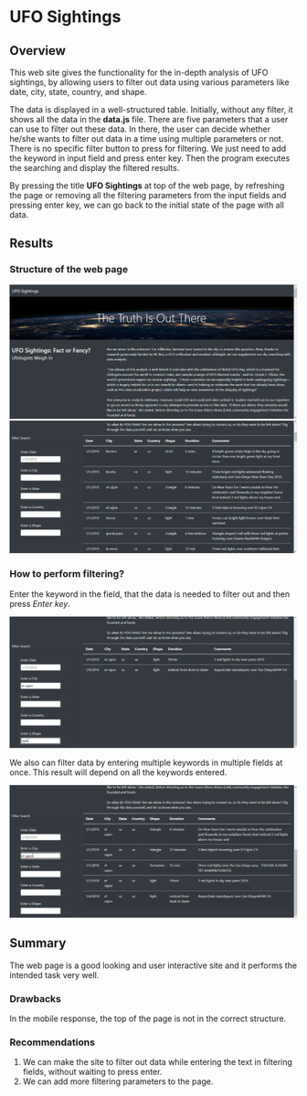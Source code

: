 # UFO Sightings

## Overview

This web site gives the functionality for the in-depth analysis of UFO sightings, by allowing users to filter out data using various parameters like date, city, state, country, and shape.

The data is displayed in a well-structured table. Initially, without any filter, it shows all the data in the **data.js** file. There are five parameters that a user can use to filter out these data. In there, the user can decide whether he/she wants to filter out data in a time using multiple parameters or not. There is no specific filter button to press for filtering. We just need to add the keyword in input field and press enter key. Then the program executes the searching and display the filtered results.

By pressing the title **UFO Sightings** at top of the web page, by refreshing the page or removing all the filtering parameters from the input fields and pressing enter key, we can go back to the initial state of the page with all data.

## Results

### Structure of the web page

![Top of the Web page](images/page_ss_01.png)
![Search area and the table of the Web page](images/page_ss_02.png)

### How to perform filtering?

Enter the keyword in the field, that the data is needed to filter out and then press _Enter key_.

![Single parameter search](images/single_parameter.png)

We also can filter data by entering multiple keywords in multiple fields at once. This result will depend on all the keywords entered.

![Multiple keyword search](images/multi_parameter.png)

## Summary

The web page is a good looking and user interactive site and it performs the intended task very well.

### Drawbacks

In the mobile response, the top of the page is not in the correct structure.

### Recommendations

1. We can make the site to filter out data while entering the text in filtering fields, without waiting to press enter.
2. We can add more filtering parameters to the page.
